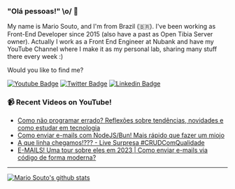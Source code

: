 ### "Olá pessoas!" \o/ 👋

My name is Mario Souto, and I'm from Brazil (🇧🇷). I've been working as Front-End Developer since 2015 (also have a past as Open Tibia Server owner). Actually I work as a Front End Engineer at Nubank and have my YouTube Channel where I make it as my personal lab, sharing many stuff there every week :)

Would you like to find me?

[![Youtube Badge](https://img.shields.io/badge/-Youtube-FF0000?style=flat-square&labelColor=FF0000&logo=youtube&logoColor=white&link=https://youtube.com/c/DevSoutinho)](https://youtube.com/c/DevSoutinho)
[![Twitter Badge](https://img.shields.io/badge/-Twitter-1ca0f1?style=flat-square&labelColor=1ca0f1&logo=twitter&logoColor=white&link=https://twitter.com/omariosouto)](https://twitter.com/omariosouto)
[![Linkedin Badge](https://img.shields.io/badge/-LinkedIn-blue?style=flat-square&logo=Linkedin&logoColor=white&link=https://www.linkedin.com/in/omariosouto)](https://www.linkedin.com/in/omariosouto)

### 📹 Recent Videos on YouTube!

<!-- YOUTUBE:START -->
- [Como não programar errado? Reflexões sobre tendências, novidades e como estudar em tecnologia](https://www.youtube.com/watch?v=uI5Qo7lchNM)
- [Como enviar e-mails com NodeJS/Bun! Mais rápido que fazer um miojo](https://www.youtube.com/watch?v=wWQ4gnvS020)
- [A que linha chegamos!??? - Live Surpresa #CRUDComQualidade](https://www.youtube.com/watch?v=sJeQza4ihY8)
- [E-MAILS! Uma tour sobre eles em 2023 | Como enviar e-mails via código de forma moderna?](https://www.youtube.com/watch?v=7JnfviLThNE)
<!-- YOUTUBE:END -->

____


[![Mario Souto's github stats](https://github-readme-stats.vercel.app/api?username=omariosouto&theme=dark&show_icons=true&count_private=true)](https://github.com/omariosouto)

